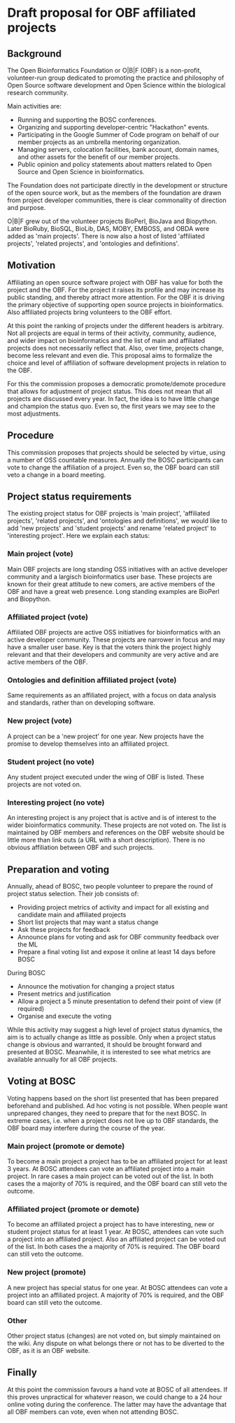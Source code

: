 # Draft proposal for OBF affiliated projects 

## Background

The Open Bioinformatics Foundation or O|B|F (OBF) is a non-profit, volunteer-run
group dedicated to promoting the practice and philosophy of Open Source
software development and Open Science within the biological research community.

Main activities are:

* Running and supporting the BOSC conferences.
* Organizing and supporting developer-centric "Hackathon" events.
* Participating in the Google Summer of Code program on behalf of our member projects as an umbrella mentoring organization.
* Managing servers, colocation facilities, bank account, domain names, and other assets for the benefit of our member projects.
* Public opinion and policy statements about matters related to Open Source and Open Science in bioinformatics. 

The Foundation does not participate directly in the development or structure of
the open source work, but as the members of the foundation are drawn from 
project developer communities, there is clear commonality of direction and
purpose.

O|B|F grew out of the volunteer projects BioPerl, BioJava and Biopython. Later
BioRuby, BioSQL, BioLib, DAS, MOBY, EMBOSS, and OBDA were added as 'main
projects'.  There is now also a host of listed 'affiliated projects', 'related
projects', and 'ontologies and definitions'.

## Motivation

Affiliating an open source software project with OBF has value for both the
project and the OBF. For the project it raises its profile and may increase its
public standing, and thereby attract more attention. For the OBF it is driving
the primary objective of supporting open source projects in bioinformatics. Also 
affiliated projects bring volunteers to the OBF effort.

At this point the ranking of projects under the different headers is arbitrary.
Not all projects are equal in terms of their activity, community, audience, and
wider impact on bioinformatics and the list of main and affiliated projects
does not necessarily reflect that. Also, over time, projects change, become
less relevant and even die. This proposal aims to formalize the choice and
level of affiliation of software development projects in relation to the OBF.

For this the commission proposes a democratic promote/demote procedure that
allows for adjustment of project status. This does not mean that all projects
are discussed every year.  In fact, the idea is to have little change and
champion the status quo. Even so, the first years we may see to the most
adjustments.

## Procedure

This commission proposes that projects should be selected by virtue, using a
number of OSS countable measures. Annually the BOSC participants can vote to
change the affiliation of a project. Even so, the OBF board can still veto a
change in a board meeting.

## Project status requirements

The existing project status for OBF projects is 'main project', 'affiliated
projects', 'related projects', and 'ontologies and definitions', we would like
to add 'new projects' and 'student projects' and rename 'related project' to
'interesting project'. Here we explain each status:

### Main project (vote)

Main OBF projects are long standing OSS initiatives with an active developer
community and a largisch bioinformatics user base. These projects are known for
their great attitude to new comers, are active members of the OBF and have a
great web presence. Long standing examples are BioPerl and Biopython.

### Affiliated project (vote)

Affiliated OBF projects are active OSS initiatives for bioinformatics with an
active developer community. These projects are narrower in focus and may have a
smaller user base. Key is that the voters think the project highly relevant and
that their developers and community are very active and are active members of
the OBF.

### Ontologies and definition affiliated project (vote)

Same requirements as an affiliated project, with a focus on data analysis and
standards, rather than on developing software.

### New project (vote)

A project can be a 'new project' for one year. New projects have the promise to
develop themselves into an affiliated project.

### Student project (no vote)

Any student project executed under the wing of OBF is listed. These projects are not voted on.

### Interesting project (no vote)

An interesting project is any project that is active and is of interest to the 
wider bioinformatics community. These projects are not voted on. The list is 
maintained by OBF members and references on the OBF website should be little
more than link outs (a URL with a short description). There is no obvious
affiliation between OBF and such projects.
 
## Preparation and voting

Annually, ahead of BOSC, two people volunteer to prepare the round of project
status selection. Their job consists of:

* Providing project metrics of activity and impact for all existing and candidate main and affiliated projects
* Short list projects that may want a status change
* Ask these projects for feedback
* Announce plans for voting and ask for OBF community feedback over the ML
* Prepare a final voting list and expose it online at least 14 days before BOSC

During BOSC

* Announce the motivation for changing a project status
* Present metrics and justification
* Allow a project a 5 minute presentation to defend their point of view (if required)
* Organise and execute the voting

While this activity may suggest a high level of project status dynamics, the
aim is to actually change as little as possible. Only when a project status
change is obvious and warranted, it should be brought forward and presented at
BOSC. Meanwhile, it is interested to see what metrics are available annually for
all OBF projects.

## Voting at BOSC

Voting happens based on the short list presented that has been prepared
beforehand and published.  Ad hoc voting is not possible. When people want
unprepared changes, they need to prepare that for the next BOSC. In extreme
cases, i.e. when a project does not live up to OBF standards, the OBF board may
interfere during the course of the year.

### Main project (promote or demote)

To become a main project a project has to be an affiliated project for at least
3 years. At BOSC attendees can vote an affiliated project into a main project.
In rare cases a main project can be voted out of the list. In both cases the a
majority of 70% is required, and the OBF board can still veto the outcome.

### Affiliated project (promote or demote)

To become an affiliated project a project has to have interesting, new or
student project status for at least 1 year. At BOSC, attendees can vote such a
project into an affiliated project.  Also an affiliated project can be voted
out of the list. In both cases the a majority of 70% is required. The OBF
board can still veto the outcome.

### New project (promote)

A new project has special status for one year.  At BOSC attendees can vote a
project into an affiliated project. A majority of 70% is required, and the OBF
board can still veto the outcome.

### Other

Other project status (changes) are not voted on, but simply maintained on the
wiki. Any dispute on what belongs there or not has to be diverted to the OBF,
as it is an OBF website.

## Finally

At this point the commission favours a hand vote at BOSC of all attendees. If
this proves unpractical for whatever reason, we could change to a 24 hour
online voting during the conference. The latter may have the advantage that all
OBF members can vote, even when not attending BOSC.



